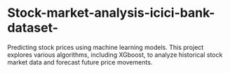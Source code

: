 # Stock-market-analysis-icici-bank-dataset-
Predicting stock prices using machine learning models. This project explores various algorithms, including XGboost, to analyze historical stock market data and forecast future price movements.
